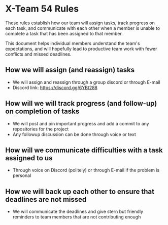 # X-Team 54 Rules

These rules establish how our team will assign tasks,
track progress on each task, and communicate with each other 
when a member is unable to complete a task that has been assigned to that member.

This document helps individual members understand the team's expectations,
and will hopefully lead to productive team work with fewer conflicts
and missed deadlines.

## How we will assign (and reassign) tasks
* We will assign and reassign through a group discord or through E-mail
* Discord link: https://discord.gg/6YBt288


## How will we will track progress (and follow-up) on completion of tasks
* We will post and pin important progress and add a commit to any repositories for the project
* Any followup discussion can be done through voice or text


## How will we communicate difficulties with a task assigned to us
* Through voice on Discord (politely) or through E-mail if the problem is personal


## How we will back up each other to ensure that deadlines are not missed
* We will communicate the deadlines and give stern but friendly reminders to team members that are not contributing enough




